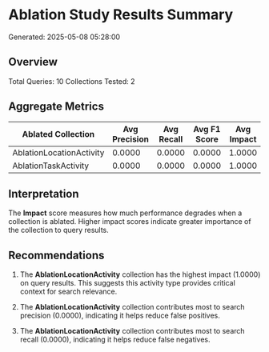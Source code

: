 # Ablation Study Results Summary

Generated: 2025-05-08 05:28:00

## Overview

Total Queries: 10
Collections Tested: 2

## Aggregate Metrics

| Ablated Collection | Avg Precision | Avg Recall | Avg F1 Score | Avg Impact |
|-------------------|--------------|-----------|-------------|-----------|
| AblationLocationActivity | 0.0000 | 0.0000 | 0.0000 | 1.0000 |
| AblationTaskActivity | 0.0000 | 0.0000 | 0.0000 | 1.0000 |

## Interpretation

The **Impact** score measures how much performance degrades when a collection is ablated. Higher impact scores indicate greater importance of the collection to query results.

## Recommendations

1. The **AblationLocationActivity** collection has the highest impact (1.0000) on query results. This suggests this activity type provides critical context for search relevance.

3. The **AblationLocationActivity** collection contributes most to search precision (0.0000), indicating it helps reduce false positives.

4. The **AblationLocationActivity** collection contributes most to search recall (0.0000), indicating it helps reduce false negatives.

